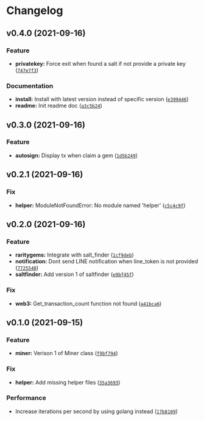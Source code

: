 # Changelog

<!--next-version-placeholder-->

## v0.4.0 (2021-09-16)
### Feature
* **privatekey:** Force exit when found a salt if not provide a private key ([`747e7f3`](https://github.com/jojoee/raritygems/commit/747e7f382d92d46399a6deb5057ff3c4532b1627))

### Documentation
* **install:** Install with latest version instead of specific version ([`e399446`](https://github.com/jojoee/raritygems/commit/e399446525eb383b53807e6f446c2f0a20c91505))
* **readme:** Init readme doc ([`a3c5b24`](https://github.com/jojoee/raritygems/commit/a3c5b245e3aab6dd46f2386a7f751a63754c7126))

## v0.3.0 (2021-09-16)
### Feature
* **autosign:** Display tx when claim a gem ([`1d5b249`](https://github.com/jojoee/raritygems/commit/1d5b24901bfab3c7142ed483abe90fe3ccd2ea4e))

## v0.2.1 (2021-09-16)
### Fix
* **helper:** ModuleNotFoundError: No module named 'helper' ([`c5c4c9f`](https://github.com/jojoee/raritygems/commit/c5c4c9f89608bd8dd26d2da127518a3944d93638))

## v0.2.0 (2021-09-16)
### Feature
* **raritygems:** Integrate with salt_finder ([`1cf9deb`](https://github.com/jojoee/raritygems/commit/1cf9deb5f6ddf507d099365505b82381ef3a220b))
* **notification:** Dont send LINE notification when line_token is not provided ([`7725548`](https://github.com/jojoee/raritygems/commit/7725548e4440fc5dd8a97e0ca68a2e8c7dd09597))
* **saltfinder:** Add version 1 of saltfinder ([`e9bf45f`](https://github.com/jojoee/raritygems/commit/e9bf45fd607052a3c16e1b428868063a2260acd8))

### Fix
* **web3:** Get_transaction_count function not found ([`a41bca6`](https://github.com/jojoee/raritygems/commit/a41bca6999c5cafabbe3016385370425aeea562e))

## v0.1.0 (2021-09-15)
### Feature
* **miner:** Verison 1 of Miner class ([`f9bf794`](https://github.com/jojoee/raritygems/commit/f9bf794c3b2b71c810fe96e046bbd0d26f1a8975))

### Fix
* **helper:** Add missing helper files ([`35a3693`](https://github.com/jojoee/raritygems/commit/35a3693dbb96d74f8cad9b0ea3e59c9712d3a9a1))

### Performance
* Increase iterations per second by using golang instead ([`17b8109`](https://github.com/jojoee/raritygems/commit/17b8109dfb5c0a0f259d9168869db97ac6440bc3))

